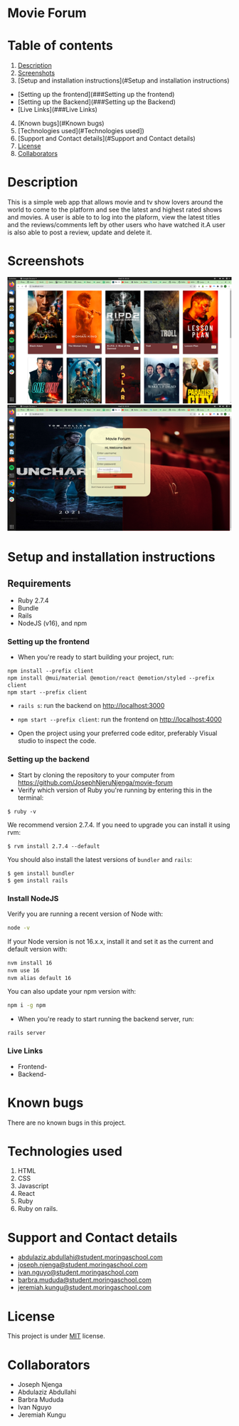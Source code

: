 # Movie Forum

# Table of contents
1. [Description](#Description)
2. [Screenshots](#Screenshots)
3. [Setup and installation instructions](#Setup and installation instructions)
  - [Setting up the frontend](###Setting up the frontend)
  - [Setting up the Backend](###Setting up the Backend)
  - [Live Links](###Live Links)
4. [Known bugs](#Known bugs)
5. [Technologies used](#Technologies used])
6. [Support and Contact details](#Support and Contact details)
7. [License](#License)
8. [Collaborators](#Collaborators)


# Description
This is a simple web app that allows movie and tv show lovers around the world to come to the platform and see the latest and highest rated shows and movies. A user is able to to log into the plaform, view the latest titles and the reviews/comments left by other users who have watched it.A user is also able to post a review, update and delete it.

# Screenshots
![Screenshot1](https://github.com/JosephNjeruNjenga/movie-forum/blob/ft-login-signup/client/src/screenshot1.png)
![screenshot2](https://github.com/JosephNjeruNjenga/movie-forum/blob/ft-login-signup/client/src/screenshot2.png)

# Setup and installation instructions
  ## Requirements
- Ruby 2.7.4
- Bundle 
- Rails
- NodeJS (v16), and npm

### Setting up the frontend
- When you're ready to start building your project, run:

```
npm install --prefix client
npm install @mui/material @emotion/react @emotion/styled --prefix client
npm start --prefix client
```
- `rails s`: run the backend on [http://localhost:3000](http://localhost:3000)
- `npm start --prefix client`: run the frontend on
  [http://localhost:4000](http://localhost:4000)

- Open the project using your preferred code editor, preferably Visual studio to inspect the code.

### Setting up the backend
- Start by cloning the repository to your computer from https://github.com/JosephNjeruNjenga/movie-forum
- Verify which version of Ruby you're running by entering this in the terminal:

```console
$ ruby -v
```

We recommend version 2.7.4. If you need to upgrade you can install it using rvm:

```console
$ rvm install 2.7.4 --default
```

You should also install the latest versions of `bundler` and `rails`:

```console
$ gem install bundler
$ gem install rails
```

### Install NodeJS

Verify you are running a recent version of Node with:

```sh
node -v
```

If your Node version is not 16.x.x, install it and set it as the current and
default version with:

```sh
nvm install 16
nvm use 16
nvm alias default 16
```

You can also update your npm version with:

```sh
npm i -g npm
```
- When you're ready to start running the backend server, run:
 ```
 rails server
 ```
### Live Links
- Frontend-
- Backend-

# Known bugs
There are no known bugs in this project.

# Technologies used
1. HTML
2. CSS
3. Javascript
4. React
5. Ruby
6. Ruby on rails.

# Support and Contact details
- abdulaziz.abdullahi@student.moringaschool.com
- joseph.njenga@student.moringaschool.com
- ivan.nguyo@student.moringaschool.com
- barbra.mududa@student.moringaschool.com
- jeremiah.kungu@student.moringaschool.com

# License
This project is under [MIT](https://github.com/JosephNjeruNjenga/movie-forum/blob/main/licence) license.

# Collaborators
- Joseph Njenga
- Abdulaziz Abdullahi
- Barbra Mududa
- Ivan Nguyo
- Jeremiah Kungu
